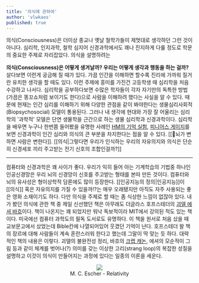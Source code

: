 ```yaml
---
title: '의식에 관하여'
author: 'vlwkaos'
published: true
---
```


의식(Consciousness)은 더이상 종교나 옛날 철학가들이 제멋대로 생각하던 그런 것이 아니다. 심리학, 인지과학, 철학 심지어 신경과학에서도 꽤나 진지하게 다룰 정도로 학문의 중요한 주제로 자리잡았다. 의식을 설명하려는 

**의식(Consciousness)은 어떻게 생겨날까? 우리는 어떻게 생각과 행동을 하는 걸까?** 살다보면 이런게 궁금해 질 때가 있다. 가끔 인간을 이해하면 할수록 진리에 가까워 질거란 유치한 생각을 할 때도 있다. 이런 주제에 흥미를 가진건 고등학생 때 심리학을 처음 수강하고 나서다. 심리학을 공부하다보면 수많은 학자들이 각자 자기만의 독특한 방법(가끔은 똥꼬쇼처럼 보이기도 한다)으로 사람을 이해하려 했다는 사실을 알 수 있다. 때문에 현재는 인간 심리를 이해하기 위해 다양한 관점을 같이 봐야한다는 생물심리사회적(Biopsychosocial) 모델이 통용된다. 그러나 내 생각에 현대와 가장 잘 어울리는 심리학의 '과학적' 모델은 단연 생물학을 근간으로 하는 생물 심리학과 신경과학이다. 심리학을 배우면 누구나 한번쯤 들어봤을 유명한 사례인 [HM의 기억 실험](https://ko.wikipedia.org/wiki/%ED%97%A8%EB%A6%AC_%EB%AA%B0%EB%9E%98%EC%8A%A8), [피니어스 게이지](https://ko.wikipedia.org/wiki/%ED%94%BC%EB%8B%88%EC%96%B4%EC%8A%A4_%EA%B2%8C%EC%9D%B4%EC%A7%80)를 보면 신경과학이 인간 심리와 의식의 큰 부분을 차지한다는 점을 알 수 있다. [[뇌가 변하면 사람은 변한다]]. [[의식|그렇다면 우리가 인식하는 우리의 자유의지와 의식은 단순히 신경세포 끼리 주고받는 전기 신호의 조합인걸까?]] 

---

컴퓨터와 신경과학은 꽤 사이가 좋다. 우리가 익히 들어 아는 기계학습의 기법중 하나인 인공신경망은 우리 뇌의 신경망이 신호를 주고받는 형태를 본따 만든 것이다. 컴퓨터와 뇌의 유사성은 형이상학적 담론에도 많이 등장한다. [[인공지능의 정의|인공지능]]이 [[의식]] 혹은 자유의지를 가질 수 있을까!?는 매우 오래됐지만 아직도 자주 사용되는 좋은 영화 소재이기도 하다. 다만 의식을 주제로 할 때는 좀 식상한 느낌이 없잖아 있다. 내가 봤던 의식에 관한 책 중 제일 신선했던 책은 아무래도 더글라스 호프스테더의 [괴델 에셔 바흐](https://ko.wikipedia.org/wiki/%EA%B4%B4%EB%8D%B8,_%EC%97%90%EC%85%94,_%EB%B0%94%ED%9D%90)이다. 책이 나온지는 꽤 되었지만 워낙 독보적이라 MIT에서 강의된 적도 있는 책이다. 미국에선 컴퓨터 과학도의 필독 도서로도 유명하다. 이 책을 원서로 처음 샀을 때 교보문고에서 샀었는데 Bible칸에 나열되어있어 웃겼던 기억이 난다. 호프스테더 왈 책의 장르에 대해 사람들이 계속 혼란스러워 한다고 했는데 그말이 딱 맞는 듯 하다. 대략적인 책의 내용은 이렇다. 괴델의 불완전성 정리, 바흐의 [크랩 캐논](https://www.youtube.com/watch?v=xUHQ2ybTejU), 에셔의 모순적이 그림 등과 같이 체계를 벗어나(?) 의미를 갖는 이상한 고리(strang loop)의 복잡한 성질을 설명하고 이것이 의식이 만들어지는 과정에 있다는 일종의 이론을 세운다.

<p align='center'>
<img src='https://upload.wikimedia.org/wikipedia/en/a/a3/Escher%27s_Relativity.jpg'/>
<br><span>M. C. Escher - Relativity</span></p>
